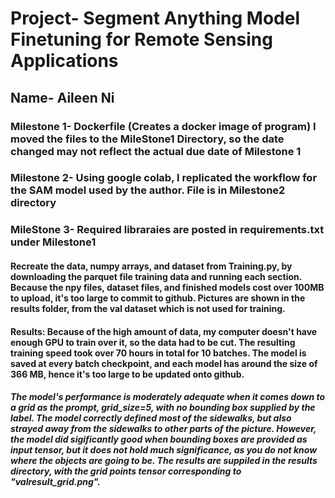 # Project- Segment Anything Model Finetuning for Remote Sensing Applications
## Name- Aileen Ni
### Milestone 1- Dockerfile (Creates a docker image of program) I moved the files to the MileStone1 Directory, so the date changed may not reflect the actual due date of Milestone 1
### Milestone 2- Using google colab, I replicated the workflow for the SAM model used by the author. File is in Milestone2 directory
### MileStone 3- Required libraraies are posted in requirements.txt under Milestone1
#### Recreate the data, numpy arrays, and dataset from Training.py, by downloading the parquet file training data and running each section. Because the npy files, dataset files, and finished models cost over 100MB to upload, it's too large to commit to github. Pictures are shown in the results folder, from the val dataset which is not used for training.
#### Results: Because of the high amount of data, my computer doesn't have enough GPU to train over it, so the data had to be cut. The resulting training speed took over 70 hours in total for 10 batches. The model is saved at every batch checkpoint, and each model has around the size of 366 MB, hence it's too large to be updated onto github.
##### The model's performance is moderately adequate when it comes down to a grid as the prompt, grid_size=5, with no bounding box supplied by the label. The model correctly defined most of the sidewalks, but also strayed away from the sidewalks to other parts of the picture. However, the model did sigificantly good when bounding boxes are provided as input tensor, but it does not hold much significance, as you do not know where the objects are going to be. The results are suppiled in the results directory, with the grid points tensor corresponding to "valresult_grid.png".